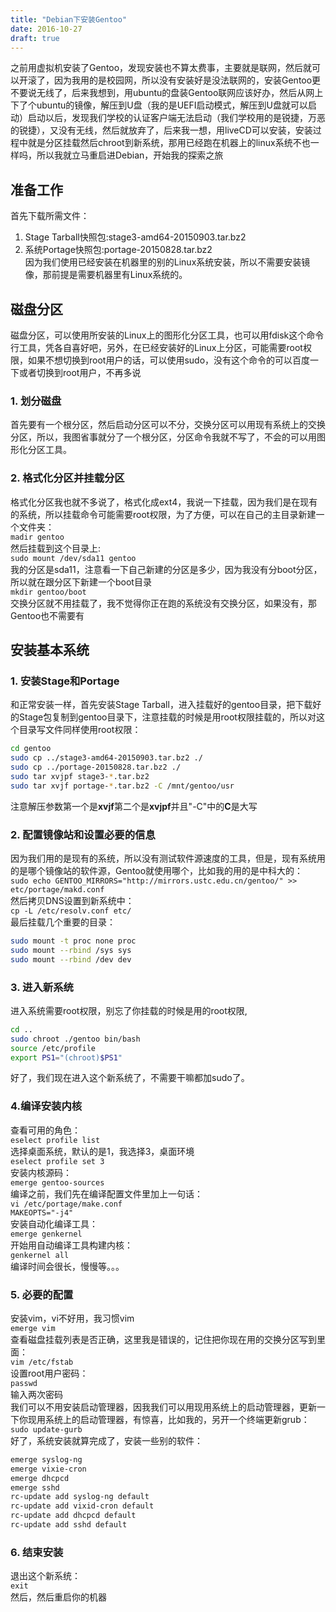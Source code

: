 ```yaml
---
title: "Debian下安装Gentoo"
date: 2016-10-27
draft: true
---
```

之前用虚拟机安装了Gentoo，发现安装也不算太费事，主要就是联网，然后就可以开滚了，因为我用的是校园网，所以没有安装好是没法联网的，安装Gentoo更不要说无线了，后来我想到，用ubuntu的盘装Gentoo联网应该好办，然后从网上下了个ubuntu的镜像，解压到U盘（我的是UEFI启动模式，解压到U盘就可以启动）启动以后，发现我们学校的认证客户端无法启动（我们学校用的是锐捷，万恶的锐捷），又没有无线，然后就放弃了，后来我一想，用liveCD可以安装，安装过程中就是分区挂载然后chroot到新系统，那用已经跑在机器上的linux系统不也一样吗，所以我就立马重启进Debian，开始我的探索之旅  
## 准备工作
首先下载所需文件：  
1. Stage Tarball快照包:stage3-amd64-20150903.tar.bz2  
2. 系统Portage快照包:portage-20150828.tar.bz2  
因为我们使用已经安装在机器里的别的Linux系统安装，所以不需要安装镜像，那前提是需要机器里有Linux系统的。  
## 磁盘分区
磁盘分区，可以使用所安装的Linux上的图形化分区工具，也可以用fdisk这个命令行工具，凭各自喜好吧，另外，在已经安装好的Linux上分区，可能需要root权限，如果不想切换到root用户的话，可以使用sudo，没有这个命令的可以百度一下或者切换到root用户，不再多说  
### 1. 划分磁盘
首先要有一个根分区，然后启动分区可以不分，交换分区可以用现有系统上的交换分区，所以，我图省事就分了一个根分区，分区命令我就不写了，不会的可以用图形化分区工具。  
### 2. 格式化分区并挂载分区
格式化分区我也就不多说了，格式化成ext4，我说一下挂载，因为我们是在现有的系统，所以挂载命令可能需要root权限，为了方便，可以在自己的主目录新建一个文件夹：  
`madir gentoo`  
然后挂载到这个目录上:  
`sudo mount /dev/sda11 gentoo`  
我的分区是sda11，注意看一下自己新建的分区是多少，因为我没有分boot分区，所以就在跟分区下新建一个boot目录  
`mkdir gentoo/boot`  
交换分区就不用挂载了，我不觉得你正在跑的系统没有交换分区，如果没有，那Gentoo也不需要有  
## 安装基本系统
### 1. 安装Stage和Portage
和正常安装一样，首先安装Stage Tarball，进入挂载好的gentoo目录，把下载好的Stage包复制到gentoo目录下，注意挂载的时候是用root权限挂载的，所以对这个目录写文件同样使用root权限：  
```bash
cd gentoo
sudo cp ../stage3-amd64-20150903.tar.bz2 ./
sudo cp ../portage-20150828.tar.bz2 ./
sudo tar xvjpf stage3-*.tar.bz2
sudo tar xvjf portage-*.tar.bz2 -C /mnt/gentoo/usr
```
注意解压参数第一个是**xvjf**第二个是**xvjpf**并且"-C"中的**C**是大写  
### 2. 配置镜像站和设置必要的信息
因为我们用的是现有的系统，所以没有测试软件源速度的工具，但是，现有系统用的是哪个镜像站的软件源，Gentoo就使用哪个，比如我的用的是中科大的：  
`sudo echo GENTOO_MIRRORS="http://mirrors.ustc.edu.cn/gentoo/" >> etc/portage/makd.conf`  
然后拷贝DNS设置到新系统中：  
`cp -L /etc/resolv.conf etc/`  
最后挂载几个重要的目录：  
```bash
sudo mount -t proc none proc
sudo mount --rbind /sys sys
sudo mount --rbind /dev dev
```
### 3. 进入新系统
进入系统需要root权限，别忘了你挂载的时候是用的root权限,  
```bash
cd ..
sudo chroot ./gentoo bin/bash
source /etc/profile
export PS1="(chroot)$PS1"
```
好了，我们现在进入这个新系统了，不需要干嘛都加sudo了。  
### 4.编译安装内核
查看可用的角色：  
`eselect profile list`  
选择桌面系统，默认的是1，我选择3，桌面环境  
`eselect profile set 3`  
安装内核源码：  
`emerge gentoo-sources`  
编译之前，我们先在编译配置文件里加上一句话：  
`vi /etc/portage/make.conf`  
`MAKEOPTS="-j4"`  
安装自动化编译工具：  
`emerge genkernel`  
开始用自动编译工具构建内核：  
`genkernel all`  
编译时间会很长，慢慢等。。。  
### 5. 必要的配置
安装vim，vi不好用，我习惯vim  
`emerge vim`  
查看磁盘挂载列表是否正确，这里我是错误的，记住把你现在用的交换分区写到里面：  
`vim /etc/fstab`  
设置root用户密码：  
`passwd`  
输入两次密码  
我们可以不用安装启动管理器，因我我们可以用现用系统上的启动管理器，更新一下你现用系统上的启动管理器，有惊喜，比如我的，另开一个终端更新grub：  
`sudo update-gurb`  
好了，系统安装就算完成了，安装一些别的软件：  
```bash
emerge syslog-ng
emerge vixie-cron
emerge dhcpcd
emerge sshd
rc-update add syslog-ng default
rc-update add vixid-cron default
rc-update add dhcpcd default
rc-update add sshd default
```
### 6. 结束安装
退出这个新系统：  
`exit`  
然后，然后重启你的机器  

